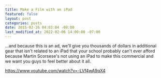 ```yaml
---
title: Make a Film with an iPad
featured: false
layout: post
categories: posts
date: 2015-02-26 04:03:04 -08:00
last_modified_at: 2022-02-06 14:00:00 -07:00
---
```


…and because this is an ad, we'll give you thousands of dollars in additional gear that isn't related to an iPad that your school probably can't ever afford because Martin Scorsese's not using an iPad to make this commercial and we want you guys to feel better about it all.

https://www.youtube.com/watch?v=-LVf4wA9qX4


